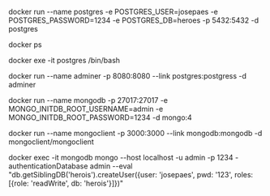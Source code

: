 <!-- COmando docker para rodar o postgres -->
docker run --name postgres -e POSTGRES_USER=josepaes -e POSTGRES_PASSWORD=1234 -e POSTGRES_DB=heroes -p 5432:5432 -d postgres

<!-- Comando docker para listas ainstancias -->
docker ps

<!-- COmando Docker para acesar o terminal do host no docker -->
docker exe -it postgres /bin/bash

<!-- Comando Docker para rodar o adminer -->
docker run --name adminer -p 8080:8080 --link postgres:postgress -d adminer

docker run --name mongodb -p 27017:27017 -e MONGO_INITDB_ROOT_USERNAME=admin -e MONGO_INITDB_ROOT_PASSWORD=1234 -d mongo:4

docker run --name mongoclient -p 3000:3000 --link mongodb:mongodb -d mongoclient/mongoclient

docker exec -it mongodb mongo --host localhost -u admin -p 1234 -authenticationDatabase admin --eval "db.getSiblingDB('herois').createUser({user: 'josepaes', pwd: '123', roles:[{role: 'readWrite', db: 'herois'}]})"